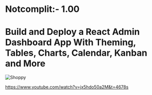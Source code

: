 # Notcomplit:- 1.00

# Build and Deploy a React Admin Dashboard App With Theming, Tables, Charts, Calendar, Kanban and More
![Shoppy](https://i.ibb.co/W6g39w3/image.png)

https://www.youtube.com/watch?v=jx5hdo50a2M&t=4678s
